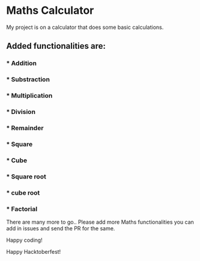 # Maths Calculator
My project is on a calculator that does some basic calculations.

## Added functionalities are:

### * Addition
### * Substraction
### * Multiplication
### * Division
### * Remainder
### * Square
### * Cube
### * Square root
### * cube root
### * Factorial

There are many more to go.. Please add more Maths functionalities you can add in issues and send the PR for the same.

Happy coding!

Happy Hacktoberfest!
